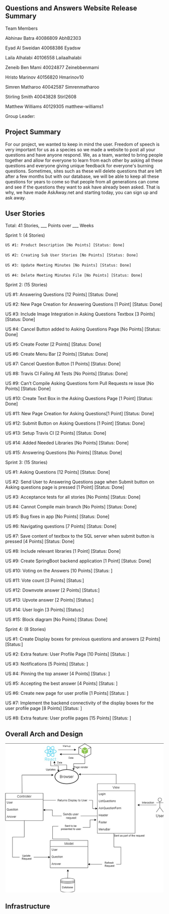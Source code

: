 ## Questions and Answers Website Release Summary
Team Members

Abhinav Batra         40086809      AbhB2303

Eyad Al Sweidan       40068386      Eyadsw

Laila Alhalabi        40106558      Lailaalhalabi

Zeneib Ben Mami       40024877      Zeinebbenmami

Hristo Marinov        40156820      Hmarinov10

Simren Matharoo       40042587      Simrenmatharoo

Stirling Smith        40043828      Stirl2608

Matthew Williams      40129305      matthew-williams1

Group Leader:


## Project Summary
For our project, we wanted to keep in mind the user.  Freedom of speech is very important for us as a species so we made a website to post 
all your questions and have anyone respond.  We, as a team, wanted to bring people together and allow for 
everyone to learn from each other by asking all these questions and everyone giving 
unique feedback for everyone's burning questions.  Sometimes, sites such as these will delete questions
that are left after a few months but with our database, we will be able to keep all these questions for years to come so that people from all generations 
can come and see if the questions they want to ask have already been asked.  That is why, we have made AskAway.net and starting today, you can sign up and ask away.

## User Stories
Total: 41 Stories, ___ Points over ___ Weeks

Sprint 1: (4 Stories)

	US #1: Product Description [No Points] [Status: Done]
  
	US #2: Creating Sub User Stories [No Points] [Status: Done]
  
	US #3: Update Meeting Minutes [No Points] [Status: Done]
  
	US #4: Delete Meeting Minutes File [No Points] [Status: Done]
  

Sprint 2: (15 Stories)

US #1: Answering Questions [12 Points] [Status: Done]
  
US #2: New Page Creation for Answering Questions [1 Point] [Status: Done]
  
US #3: Include Image Integration in Asking Questions Textbox [3 Points] [Status: Done]

US #4: Cancel Button added to Asking Questions Page [No Points] [Status: Done]

US #5: Create Footer [2 Points] [Status: Done]

US #6: Create Menu Bar [2 Points] [Status: Done]

US #7: Cancel Question Button [1 Points] [Status: Done]

US #8: Travis CI Failing All Tests [No Points] [Status: Done]

US #9: Can’t Compile Asking Questions form Pull Requests re issue [No Points] [Status: Done]

US #10: Create Text Box in the Asking Questions Page [1 Point] [Status: Done]

US #11: New Page Creation for Asking Questions[1 Point] [Status: Done]

US #12: Submit Button on Asking Questions [1 Point] [Status: Done]

US #13: Setup Travis CI [2 Points] [Status: Done]

US #14: Added Needed Libraries [No Points] [Status: Done]

US #15: Answering Questions [No Points] [Status: Done]

Sprint 3: (15 Stories)

US #1: Asking Questions [12 Points] [Status: Done]

US #2: Send User to Answering Questions page when Submit button on Asking questions page is pressed [1 Point] [Status: Done]

US #3: Acceptance tests for all stories [No Points] [Status: Done]

US #4: Cannot Compile main branch [No Points] [Status: Done]

US #5: Bug fixes in app [No Points] [Status: Done]

US #6: Navigating questions [7 Points] [Status: Done]

US #7: Save content of textbox to the SQL server when submit button is pressed [4 Points] [Status: Done]

US #8: Include relevant libraries [1 Point] [Status: Done]

US #9: Create SpringBoot backend application [1 Point] [Status: Done]

US #10: Voting on the Answers [10 Points] [Status: ]

US #11: Vote count [3 Points] [Status:]

US #12: Downvote answer [2 Points] [Status:]

US #13: Upvote answer [2 Points] [Status:]

US #14: User login [3 Points] [Status:]

US #15: Block diagram [No Points] [Status: Done]

Sprint 4: (8 Stories)

US #1: Create Display boxes for previous questions and answers [2 Points] [Status:]

US #2: Extra feature: User Profile Page [10 Points] [Status: ]

US #3: Notifications [5 Points] [Status: ]

US #4: Pinning the top answer [4 Points] [Status: ]

US #5: Accepting the best answer [4 Points] [Status: ]

US #6: Create new page for user profile [1 Points] [Status: ]

US #7: Implement the backend connectivity of the display boxes for the user profile page [8 Points] [Status: ]

US #8: Extra feature: User profile pages [15 Points] [Status: ]

## Overall Arch and Design

![Block Diagram](https://github.com/AbhB2303/SOEN341_Project/blob/main/blockdiagram.png)

## Infrastructure
